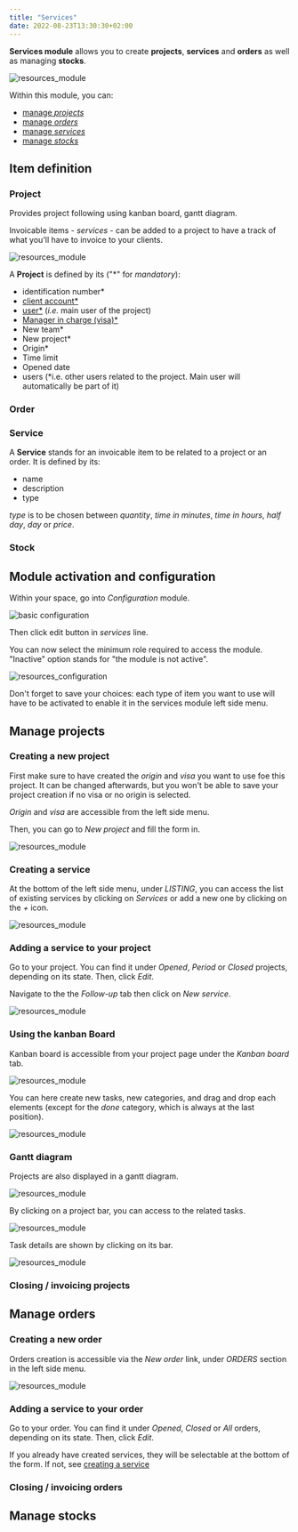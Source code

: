 ```yaml
---
title: "Services"
date: 2022-08-23T13:30:30+02:00
---
```


**Services module** allows you to create **projects**, **services** and **orders** as well as managing **stocks**.

![resources_module](../../../services_module_1.png)

Within this module, you can:

- [manage *projects*](./#manage-projects)
- [manage *orders*](./#manage-orders)
- [manage *services*](./#creating-a-service)
- [manage *stocks*](./#manage-stocks)

## Item definition

### Project

Provides project following using kanban board, gantt diagram.

Invoicable items - *services* - can be added to a project to have a track of what you'll have to invoice to your clients.

![resources_module](../../../services_module_3.png)

A **Project** is defined by its ("\*" for *mandatory*):

- identification number*
- [client account*](../../module/clients/#item-definition)
- [user*](../../module/users/#item-definition) (*i.e.* main user of the project)
- [Manager in charge (visa)*](./#add-a-visa)
- New team*
- New project*
- Origin*
- Time limit
- Opened date
- users (*i.e. other users related to the project. Main user will automatically be part of it)

### Order

### Service

A **Service** stands for an invoicable item to be related to a project or an order.
It is defined by its:

- name
- description
- type

*type* is to be chosen between *quantity*, *time in minutes*, *time in hours*, *half day*, *day* or *price*.

### Stock

[comment]: # (TODO: Document that)


## Module activation and configuration

Within your space, go into *Configuration* module.

![basic configuration](../../../basic_configuration_1.png)

Then click edit button in *services* line.

You can now select the minimum role required to access the module. "Inactive" option stands for "the module is not active".

![resources_configuration](../../../services_module_0.png)

Don't forget to save your choices: each type of item you want to use will have to be activated to enable it in the services module left side menu.

## Manage projects

### Creating a new project

First make sure to have created the *origin* and *visa* you want to use foe this project. It can be changed afterwards, but you won't be able to save your project creation if no visa or no origin is selected.

*Origin* and *visa* are accessible from the left side menu.

Then, you can go to *New project* and fill the form in.

![resources_module](../../../services_module_2.png)

### Creating a service

At the bottom of the left side menu, under *LISTING*, you can access the list of existing services by clicking on *Services* or add a new one by clicking on the *+* icon.

![resources_module](../../../services_module_4.png)

### Adding a service to your project

Go to your project. You can find it under *Opened*, *Period* or *Closed* projects, depending on its state. Then, click *Edit*.

Navigate to the the *Follow-up* tab then click on *New service*.

![resources_module](../../../services_module_5.png)

### Using the kanban Board

Kanban board is accessible from your project page under the *Kanban board* tab.

![resources_module](../../../services_module_6.png)

You can here create new tasks, new categories, and drag and drop each elements (except for the *done* category, which is always at the last position).

![resources_module](../../../services_module_7.png)

### Gantt diagram

Projects are also displayed in a gantt diagram.

![resources_module](../../../services_module_9.png)

By clicking on a project bar, you can access to the related tasks.

![resources_module](../../../services_module_8.png)

Task details are shown by clicking on its bar.

![resources_module](../../../services_module_10.png)

### Closing / invoicing projects

[comment]: # (TODO: make link toward invoice module documentation)

## Manage orders

### Creating a new order

Orders creation is accessible via the *New order* link, under *ORDERS* section in the left side menu.

![resources_module](../../../services_module_11.png)

### Adding a service to your order

Go to your order. You can find it under *Opened*, *Closed* or *All* orders, depending on its state. Then, click *Edit*.

If you already have created services, they will be selectable at the bottom of the form. If not, see [creating a service](./#creating-a-service)

### Closing / invoicing orders

[comment]: # (TODO: make link toward invoice module documentation)

## Manage stocks

[comment]: # (TODO: Document that)
